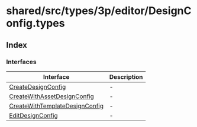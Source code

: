 # shared/src/types/3p/editor/DesignConfig.types

## Index

### Interfaces

| Interface | Description |
| ------ | ------ |
| [CreateDesignConfig](interfaces/create-design-config/index.md) | - |
| [CreateWithAssetDesignConfig](interfaces/create-with-asset-design-config/index.md) | - |
| [CreateWithTemplateDesignConfig](interfaces/create-with-template-design-config/index.md) | - |
| [EditDesignConfig](interfaces/edit-design-config/index.md) | - |
